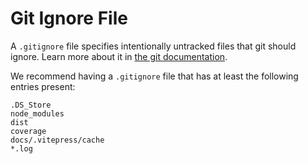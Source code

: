 # Git Ignore File

A `.gitignore` file specifies intentionally untracked files that git should ignore. Learn more about it in [the git documentation](https://git-scm.com/docs/gitignore).

We recommend having a `.gitignore` file that has at least the following entries present:

```
.DS_Store
node_modules
dist
coverage
docs/.vitepress/cache
*.log
```
